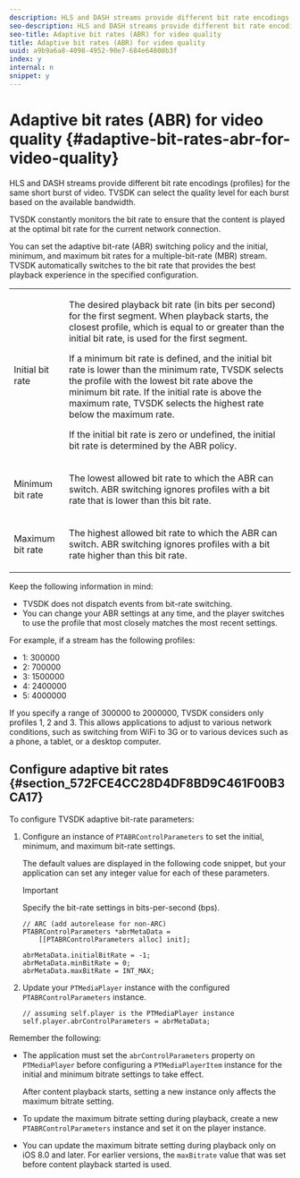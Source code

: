 ```yaml
---
description: HLS and DASH streams provide different bit rate encodings (profiles) for the same short burst of video. TVSDK can select the quality level for each burst based on the available bandwidth.
seo-description: HLS and DASH streams provide different bit rate encodings (profiles) for the same short burst of video. TVSDK can select the quality level for each burst based on the available bandwidth.
seo-title: Adaptive bit rates (ABR) for video quality
title: Adaptive bit rates (ABR) for video quality
uuid: a9b9a6a8-4098-4952-90e7-684e64800b3f
index: y
internal: n
snippet: y
---
```


# Adaptive bit rates (ABR) for video quality {#adaptive-bit-rates-abr-for-video-quality}

HLS and DASH streams provide different bit rate encodings (profiles) for the same short burst of video. TVSDK can select the quality level for each burst based on the available bandwidth.

 TVSDK constantly monitors the bit rate to ensure that the content is played at the optimal bit rate for the current network connection.

You can set the adaptive bit-rate (ABR) switching policy and the initial, minimum, and maximum bit rates for a multiple-bit-rate (MBR) stream. TVSDK automatically switches to the bit rate that provides the best playback experience in the specified configuration. 

<table id="table_AF838E082235406AA359BF1C1A77F85F"> 
 <tbody> 
  <tr> 
   <td colname="col01"> Initial bit rate </td> 
   <td colname="col2"> <p>The desired playback bit rate (in bits per second) for the first segment. When playback starts, the closest profile, which is equal to or greater than the initial bit rate, is used for the first segment. </p> <p> If a minimum bit rate is defined, and the initial bit rate is lower than the minimum rate, TVSDK selects the profile with the lowest bit rate above the minimum bit rate. If the initial rate is above the maximum rate, TVSDK selects the highest rate below the maximum rate. </p> <p>If the initial bit rate is zero or undefined, the initial bit rate is determined by the ABR policy. </p> </td> 
  </tr> 
  <tr> 
   <td colname="col01"> Minimum bit rate </td> 
   <td colname="col2"> <p>The lowest allowed bit rate to which the ABR can switch. ABR switching ignores profiles with a bit rate that is lower than this bit rate. </p> </td> 
  </tr> 
  <tr> 
   <td colname="col01"> Maximum bit rate </td> 
   <td colname="col2"> <p>The highest allowed bit rate to which the ABR can switch. ABR switching ignores profiles with a bit rate higher than this bit rate. </p> </td> 
  </tr> 
 </tbody> 
</table>

Keep the following information in mind:

* TVSDK does not dispatch events from bit-rate switching. 
* You can change your ABR settings at any time, and the player switches to use the profile that most closely matches the most recent settings.

For example, if a stream has the following profiles:

* 1: 300000 
* 2: 700000 
* 3: 1500000 
* 4: 2400000 
* 5: 4000000

If you specify a range of 300000 to 2000000, TVSDK considers only profiles 1, 2 and 3. This allows applications to adjust to various network conditions, such as switching from WiFi to 3G or to various devices such as a phone, a tablet, or a desktop computer.

## Configure adaptive bit rates {#section_572FCE4CC28D4DF8BD9C461F00B3CA17}

To configure TVSDK adaptive bit-rate parameters:

1. Configure an instance of `PTABRControlParameters` to set the initial, minimum, and maximum bit-rate settings.

   The default values are displayed in the following code snippet, but your application can set any integer value for each of these parameters. 

   >[!IMPORTANT]
   >
   >Specify the bit-rate settings in bits-per-second (bps).

   ```
   // ARC (add autorelease for non-ARC) 
   PTABRControlParameters *abrMetaData =  
       [[PTABRControlParameters alloc] init];  
    
   abrMetaData.initialBitRate = -1; 
   abrMetaData.minBitRate = 0; 
   abrMetaData.maxBitRate = INT_MAX;
   ```

1. Update your `PTMediaPlayer` instance with the configured `PTABRControlParameters` instance. 

   ```
   // assuming self.player is the PTMediaPlayer instance 
   self.player.abrControlParameters = abrMetaData;
   ```

Remember the following:

* The application must set the `abrControlParameters` property on `PTMediaPlayer` before configuring a `PTMediaPlayerItem` instance for the initial and minimum bitrate settings to take effect.

  After content playback starts, setting a new instance only affects the maximum bitrate setting. 

* To update the maximum bitrate setting during playback, create a new `PTABRControlParameters` instance and set it on the player instance. 
* You can update the maximum bitrate setting during playback only on iOS 8.0 and later. For earlier versions, the `maxBitrate` value that was set before content playback started is used.


